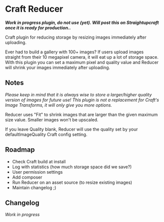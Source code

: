 # Craft Reducer

_**Work in progress plugin, do not use (yet). Will post this on Straightupcraft once it is ready for production..**_

Craft plugin for reducing storage by resizing images immediately after uploading.

Ever had to build a gallery with 100+ images? If users upload images straight from their 10 megapixel camera, it will eat up a lot of storage space. With this plugin you can set a maximum pixel and quality value and Reducer will shrink your images immediately after uploading.

## Notes
_Please keep in mind that it is always wise to store a larger/higher quality version of images for future use! This plugin is not a replacement for Craft's Image Transforms, it will only give you more options._

Reducer uses "Fit" to shrink images that are larger than the given maximum size value. Smaller images won't be upscaled.

If you leave Quality blank, Reducer will use the quality set by your defaultImageQuality Craft config setting.

## Roadmap

- Check Craft build at install
- Log with statistics (how much storage space did we save?)
- User permission settings
- Add composer
- Run Reducer on an asset source (to resize existing images)
- Maintain changelog ;)

## Changelog

_Work in progress_

